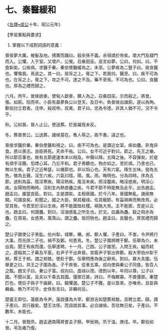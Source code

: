 # 七、秦醫緩和

《[左傳•成公](https://zh.wikisource.org/wiki/%E6%98%A5%E7%A7%8B%E5%B7%A6%E6%B0%8F%E5%82%B3/%E6%88%90%E5%85%AC)十年、昭公元年》

【學習重點與要求】

1. 掌握以下成對詞語的意義：

晉侯夢大厲。被髮及地。搏膺而踊曰。殺余孫不義。余得請於帝矣。壞大門及寢門而入。公懼。入于室。又壞戶。公覺。召桑田巫。巫言如夢。公曰。何如。曰。不食新矣。公疾病。求醫于秦。秦伯使醫緩為之。未至。公夢疾為二豎子曰。彼良醫也。懼傷我。焉逃之。其一曰。居肓之上。膏之下。若我何。醫至。曰。疾不可為也。在肓之上。膏之下。攻之不可。達之不及。藥不至焉。不可為也。公曰。良醫也。厚為之禮而歸之。

六月。丙午。晉侯欲麥。使甸人獻麥。饋人為之。召桑田巫。示而殺之。將食。張。如廁。陷而卒。小臣有晨夢負公以登天。及日中。負晉侯出諸廁。遂以為殉。鄭伯討立君者。戊申。殺叔申。叔禽。君子曰。忠為令德。非其人猶不可。況不令乎。

秋。公如晉。晉人止公。使送葬。於是糴茷未反。

冬。葬晉景公。公送葬。諸侯莫在。魯人辱之。故不書。諱之也。





晉侯求醫於秦。秦伯使醫和視之。曰。疾不可為也。是謂近女室。疾如蠱。非鬼非食。惑以喪志。良臣將死。天命不祐。公曰。女不可近乎對曰。節之。先王之樂。所以節百事也。故有五節遲速本末以相及。中聲以降。五降之後。不容彈矣。於是有煩手淫聲。慆堙心耳。乃忘平和。君子弗聽也。物亦如之。至於煩。乃舍也已。無以生疾。君子之近琴瑟。以儀節也。非以慆心也。天有六氣。降生五味。發為五色。徵為五聲。淫生六疾。六氣曰陰。陽。風。雨。晦明也。分為四時。序為五節。過則為菑。陰淫寒疾。陽淫熱疾。風淫末疾。雨淫腹疾。晦淫惑疾。明淫心疾。女陽物而晦時。淫則生內熱惑蠱之疾。今君不節不時能無及此乎。出告趙孟。趙孟曰。誰當良臣。對曰。主是謂矣。主相晉國。於今八年。晉國無亂。諸侯無闕。可謂良矣。和聞之。國之大臣。榮其寵祿。任其寵節。有菑禍興而無改焉。必受其咎。今君至於淫以生疾。將不能圖恤社稷。禍孰大焉。主不能禦。吾是以云也。趙孟曰。何謂蠱。對曰。淫溺惑亂之所生也。於文。皿蟲為蠱。穀之飛亦為蠱。在周易。女惑男。風落山。謂之蠱。皆同物也。趙孟曰。良醫也。厚其禮而歸之。

楚公子圍使公子黑肱。伯州犁。城犨。櫟。郟。鄭人懼。子產曰。不害。令尹將行大事。而先除二子也。禍不及鄭。何患焉。冬。楚公子圍將聘于鄭。伍舉為介。未出竟。聞王有疾而還。伍舉遂聘。十一月。己酉。公子圍至。入問王疾。縊而弒之。遂殺其二子幕及平夏。右尹子干出奔晉。宮廄尹子皙出奔鄭。殺大宰伯州犁于郟。葬王于郟。謂之郟敖。使赴于鄭。伍舉問應為後之辭焉。對曰。寡大夫圍。伍舉更之曰。共王之子圍為長。子干奔晉。從車五乘。叔向使與秦公子同食。皆百人之餼。趙文子曰。秦公子富。叔向曰。底祿以德。德鈞以年。年同以尊。公子以國。不聞以富。且夫以千乘去其國。彊禦已甚。詩曰。不侮鰥寡。不畏彊禦。秦楚匹也。使后子與子干齒辭。曰。鍼懼選。楚公子不獲。是以皆來。亦唯命。且臣與羇齒。無乃不可乎。史佚有言曰。非羇何忌。

楚靈王即位。薳罷為令尹。薳啟彊為大宰。鄭游吉如楚葬郟敖。且聘立君。歸。謂子產曰。具行器矣。楚王汰侈。而自說其事。必合諸侯。吾往無日矣。子產曰。不數年。未能也。

十二月。晉既烝。趙孟適南陽將會孟子餘。甲辰朔。烝于溫。庚戌。卒。鄭伯如晉。弔及雍乃復。

